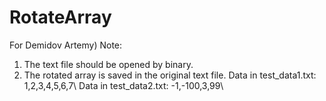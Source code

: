 # RotateArray

For Demidov Artemy)
Note:
1. The text file should be opened by binary.
2. The rotated array is saved in the original text file.
Data in test_data1.txt: 1,2,3,4,5,6,7\\
Data in test_data2.txt: -1,-100,3,99\\
